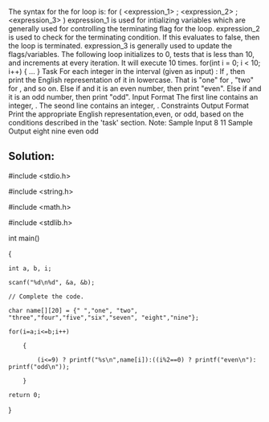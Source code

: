 The syntax for the for loop is:
for ( <expression_1> ; <expression_2> ; <expression_3> )
    <statement>
expression_1 is used for intializing variables which are generally used for controlling the terminating flag for the loop.
expression_2 is used to check for the terminating condition. If this evaluates to false, then the loop is terminated.
expression_3 is generally used to update the flags/variables.
The following loop initializes  to 0, tests that  is less than 10, and increments  at every iteration. It will execute 10 times.
for(int i = 0; i < 10; i++) {
    ...
}
Task
For each integer  in the interval  (given as input) :
If , then print the English representation of it in lowercase. That is "one" for , "two" for , and so on.
Else if  and it is an even number, then print "even".
Else if  and it is an odd number, then print "odd".
Input Format
The first line contains an integer, .
The seond line contains an integer, .
Constraints
Output Format
Print the appropriate English representation,even, or odd, based on the conditions described in the 'task' section.
Note: 
Sample Input
8
11
Sample Output
eight
nine
even
odd

Solution:
----------------------------------------------------------------------------------------------------------------------------------------------------
#include <stdio.h>

#include <string.h>

#include <math.h>

#include <stdlib.h>

int main() 

{
    
    int a, b, i;
    
    scanf("%d\n%d", &a, &b);
  	
    // Complete the code.
    
    char name[][20] = {" ","one", "two", "three","four","five","six","seven", "eight","nine"};
    
    for(i=a;i<=b;i++)
        
        {
            
            (i<=9) ? printf("%s\n",name[i]):((i%2==0) ? printf("even\n"): printf("odd\n"));
        
        }
    
    return 0;

}

